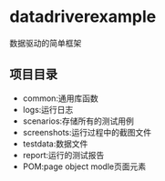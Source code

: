 # datadriverexample
  数据驱动的简单框架

## 项目目录
- common:通用库函数
- logs:运行日志
- scenarios:存储所有的测试用例
- screenshots:运行过程中的截图文件
- testdata:数据文件
- report:运行的测试报告
- POM:page object modle页面元素

